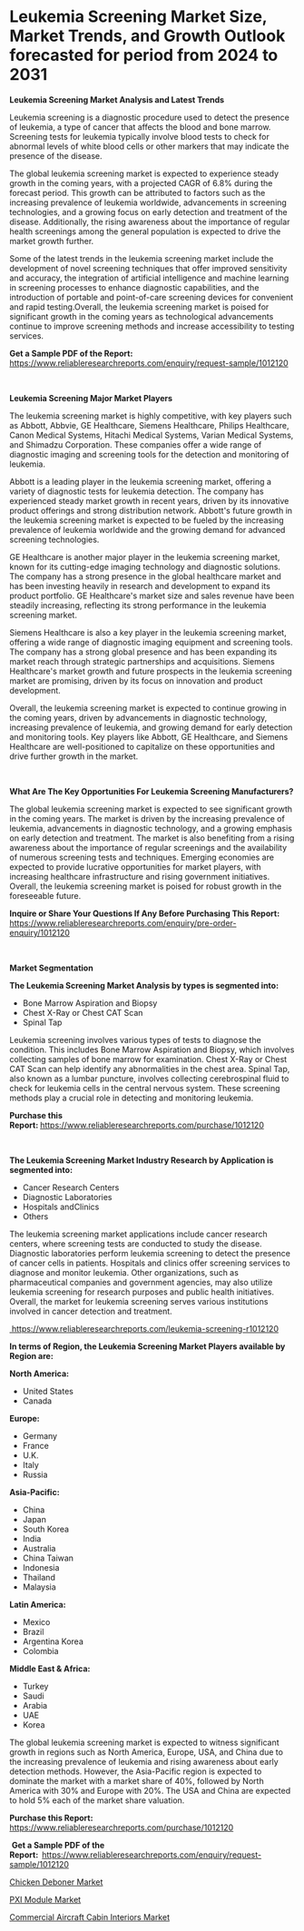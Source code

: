 <p><h1>Leukemia Screening Market Size, Market Trends, and Growth Outlook forecasted for period from 2024 to 2031</h1></p><p><strong>Leukemia Screening Market Analysis and Latest Trends</strong></p>
<p><p>Leukemia screening is a diagnostic procedure used to detect the presence of leukemia, a type of cancer that affects the blood and bone marrow. Screening tests for leukemia typically involve blood tests to check for abnormal levels of white blood cells or other markers that may indicate the presence of the disease.</p><p>The global leukemia screening market is expected to experience steady growth in the coming years, with a projected CAGR of 6.8% during the forecast period. This growth can be attributed to factors such as the increasing prevalence of leukemia worldwide, advancements in screening technologies, and a growing focus on early detection and treatment of the disease. Additionally, the rising awareness about the importance of regular health screenings among the general population is expected to drive the market growth further.</p><p>Some of the latest trends in the leukemia screening market include the development of novel screening techniques that offer improved sensitivity and accuracy, the integration of artificial intelligence and machine learning in screening processes to enhance diagnostic capabilities, and the introduction of portable and point-of-care screening devices for convenient and rapid testing.Overall, the leukemia screening market is poised for significant growth in the coming years as technological advancements continue to improve screening methods and increase accessibility to testing services.</p></p>
<p><strong>Get a Sample PDF of the Report:&nbsp;</strong> <a href="https://www.reliableresearchreports.com/enquiry/request-sample/1012120">https://www.reliableresearchreports.com/enquiry/request-sample/1012120</a></p>
<p>&nbsp;</p>
<p><strong>Leukemia Screening Major Market Players</strong></p>
<p><p>The leukemia screening market is highly competitive, with key players such as Abbott, Abbvie, GE Healthcare, Siemens Healthcare, Philips Healthcare, Canon Medical Systems, Hitachi Medical Systems, Varian Medical Systems, and Shimadzu Corporation. These companies offer a wide range of diagnostic imaging and screening tools for the detection and monitoring of leukemia.</p><p>Abbott is a leading player in the leukemia screening market, offering a variety of diagnostic tests for leukemia detection. The company has experienced steady market growth in recent years, driven by its innovative product offerings and strong distribution network. Abbott's future growth in the leukemia screening market is expected to be fueled by the increasing prevalence of leukemia worldwide and the growing demand for advanced screening technologies.</p><p>GE Healthcare is another major player in the leukemia screening market, known for its cutting-edge imaging technology and diagnostic solutions. The company has a strong presence in the global healthcare market and has been investing heavily in research and development to expand its product portfolio. GE Healthcare's market size and sales revenue have been steadily increasing, reflecting its strong performance in the leukemia screening market.</p><p>Siemens Healthcare is also a key player in the leukemia screening market, offering a wide range of diagnostic imaging equipment and screening tools. The company has a strong global presence and has been expanding its market reach through strategic partnerships and acquisitions. Siemens Healthcare's market growth and future prospects in the leukemia screening market are promising, driven by its focus on innovation and product development.</p><p>Overall, the leukemia screening market is expected to continue growing in the coming years, driven by advancements in diagnostic technology, increasing prevalence of leukemia, and growing demand for early detection and monitoring tools. Key players like Abbott, GE Healthcare, and Siemens Healthcare are well-positioned to capitalize on these opportunities and drive further growth in the market.</p></p>
<p>&nbsp;</p>
<p><strong>What Are The Key Opportunities For Leukemia Screening Manufacturers?</strong></p>
<p><p>The global leukemia screening market is expected to see significant growth in the coming years. The market is driven by the increasing prevalence of leukemia, advancements in diagnostic technology, and a growing emphasis on early detection and treatment. The market is also benefiting from a rising awareness about the importance of regular screenings and the availability of numerous screening tests and techniques. Emerging economies are expected to provide lucrative opportunities for market players, with increasing healthcare infrastructure and rising government initiatives. Overall, the leukemia screening market is poised for robust growth in the foreseeable future.</p></p>
<p><strong>Inquire or Share Your Questions If Any Before Purchasing This Report:</strong> <a href="https://www.reliableresearchreports.com/enquiry/pre-order-enquiry/1012120">https://www.reliableresearchreports.com/enquiry/pre-order-enquiry/1012120</a></p>
<p>&nbsp;</p>
<p><strong>Market Segmentation</strong></p>
<p><strong>The Leukemia Screening Market Analysis by types is segmented into:</strong></p>
<p><ul><li>Bone Marrow Aspiration and Biopsy</li><li>Chest X-Ray or Chest CAT Scan</li><li>Spinal Tap</li></ul></p>
<p><p>Leukemia screening involves various types of tests to diagnose the condition. This includes Bone Marrow Aspiration and Biopsy, which involves collecting samples of bone marrow for examination. Chest X-Ray or Chest CAT Scan can help identify any abnormalities in the chest area. Spinal Tap, also known as a lumbar puncture, involves collecting cerebrospinal fluid to check for leukemia cells in the central nervous system. These screening methods play a crucial role in detecting and monitoring leukemia.</p></p>
<p><strong>Purchase this Report:&nbsp;</strong><a href="https://www.reliableresearchreports.com/purchase/1012120">https://www.reliableresearchreports.com/purchase/1012120</a></p>
<p>&nbsp;</p>
<p><strong>The Leukemia Screening Market Industry Research by Application is segmented into:</strong></p>
<p><ul><li>Cancer Research Centers</li><li>Diagnostic Laboratories</li><li>Hospitals andClinics</li><li>Others</li></ul></p>
<p><p>The leukemia screening market applications include cancer research centers, where screening tests are conducted to study the disease. Diagnostic laboratories perform leukemia screening to detect the presence of cancer cells in patients. Hospitals and clinics offer screening services to diagnose and monitor leukemia. Other organizations, such as pharmaceutical companies and government agencies, may also utilize leukemia screening for research purposes and public health initiatives. Overall, the market for leukemia screening serves various institutions involved in cancer detection and treatment.</p></p>
<p><a href="https://www.reliableresearchreports.com/leukemia-screening-r1012120">&nbsp;https://www.reliableresearchreports.com/leukemia-screening-r1012120</a></p>
<p><strong>In terms of Region, the Leukemia Screening Market Players available by Region are:</strong></p>
<p>
    <p> <strong> North America: </strong>
        <ul>
            <li>United States</li>
            <li>Canada</li>
        </ul>
        </p> 
    <p> <strong> Europe: </strong>
        <ul>
            <li>Germany</li>
            <li>France</li>
            <li>U.K.</li>
            <li>Italy</li>
            <li>Russia</li>
        </ul>
        </p> 
    <p> <strong> Asia-Pacific: </strong>
        <ul>
            <li>China</li>
            <li>Japan</li>
            <li>South Korea</li>
            <li>India</li>
            <li>Australia</li>
            <li>China Taiwan</li>
            <li>Indonesia</li>
            <li>Thailand</li>
            <li>Malaysia</li>
        </ul>
        </p> 
    <p> <strong> Latin America: </strong>
        <ul>
            <li>Mexico</li>
            <li>Brazil</li>
            <li>Argentina Korea</li>
            <li>Colombia</li>
        </ul>
        </p> 
    <p> <strong> Middle East & Africa: </strong>
        <ul>
            <li>Turkey</li>
            <li>Saudi</li>
            <li>Arabia</li>
            <li>UAE</li>
            <li>Korea</li>
        </ul>
    </p>
    </p>
<p><p>The global leukemia screening market is expected to witness significant growth in regions such as North America, Europe, USA, and China due to the increasing prevalence of leukemia and rising awareness about early detection methods. However, the Asia-Pacific region is expected to dominate the market with a market share of 40%, followed by North America with 30% and Europe with 20%. The USA and China are expected to hold 5% each of the market share valuation.</p></p>
<p><strong>Purchase this Report: </strong><a href="https://www.reliableresearchreports.com/purchase/1012120">https://www.reliableresearchreports.com/purchase/1012120</a></p>
<p>&nbsp;<strong>Get a Sample PDF of the Report:&nbsp;&nbsp;</strong><a href="https://www.reliableresearchreports.com/enquiry/request-sample/1012120">https://www.reliableresearchreports.com/enquiry/request-sample/1012120</a></p>
<p><strong></strong></p>
<p><p><a href="https://www.linkedin.com/pulse/chicken-deboner-market-analysis-sze-forecasted-period-ybdbe?trackingId=7jITfDYbt7heOv7aLtgdOQ%3D%3D">Chicken Deboner Market</a></p><p><a href="https://www.linkedin.com/pulse/pxi-module-market-trends-forecast-competitive-analysis-cunle">PXI Module Market</a></p><p><a href="https://github.com/gracielawharr/Market-Research-Report-List-1/blob/main/commercial-aircraft-cabin-interiors-market.md">Commercial Aircraft Cabin Interiors Market</a></p></p>